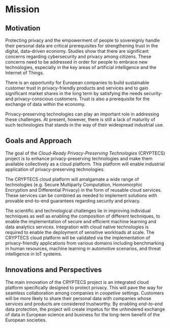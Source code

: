 # Mission

## Motivation

Protecting privacy and the empowerment of people to sovereignly handle their
personal data are critical prerequisites for strengthening trust in the digital,
data-driven economy. Studies show that there are significant concerns regarding
cybersecurity and privacy among citizens. These concerns need to be addressed in
order for people to embrace new technologies, especially in the key areas of
artificial intelligence and the Internet of Things.

There is an opportunity for European companies to build sustainable customer
trust in privacy-friendly products and services and to gain significant market
shares in the long term by satisfying the needs security- and privacy-conscious
customers. Trust is also a prerequisite for the exchange of data within the
economy.

Privacy-preserving technologies can play an important role in addressing these
challenges. At present, however, there is still a lack of maturity of such
technologies that stands in the way of their widespread industrial use.

## Goals and Approach

The goal of the _Cloud-Ready Privacy-Preserving Technologies_ (CRYPTECS) project
is to enhance privacy-preserving technologies and make them available
collectively as a cloud platform. This platform will enable industrial
application of privacy-preserving technologies.

The CRYPTECS cloud platform will amalgamate a wide range of technologies (e.g.
Secure Multiparty Computation, Homomorphic Encryption and Differential Privacy)
in the form of reusable cloud services. These services can be combined as needed
to implement solutions with provable end-to-end guarantees regarding security
and privacy.

The scientific and technological challenges lie in improving individual
techniques as well as enabling the composition of different techniques, to
enable the implementation of secure and efficient machine learning and data
analytics services. Integration with cloud native technologies is required to
enable the deployment of sensitive workloads at scale. The CRYPTECS cloud
platform will be validated via the implementation of privacy-friendly
applications from various domains including benchmarking in human resources,
machine learning in automotive scenarios, and threat intelligence in IoT
systems.

## Innovations and Perspectives

The main innovation of the CRYPTECS project is an integrated cloud platform
specifically designed to protect privacy. This will pave the way for seamless
collaboration among companies in _coopetive_ settings. Customers will be more
likely to share their personal data with companies whose services and products
are considered trustworthy. By enabling _end-to-end_ data protection, the
project will create impetus for the unhindered exchange of data in European
science and business for the long-term benefit of the European societies.